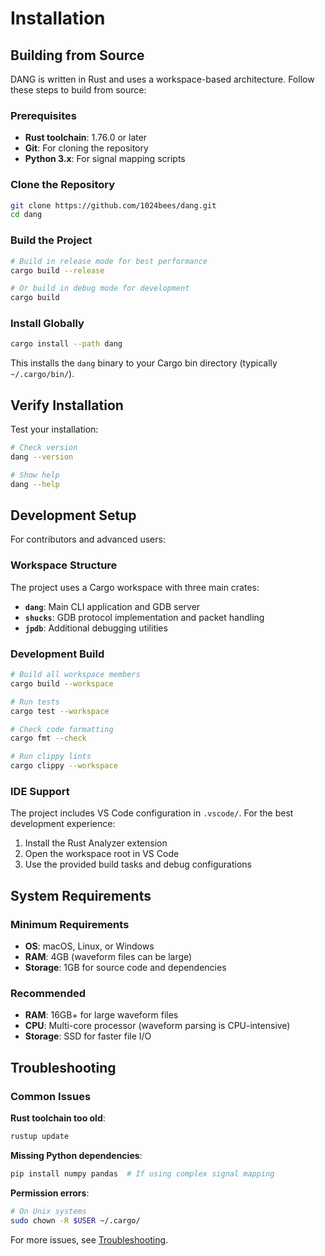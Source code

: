 # Installation

## Building from Source

DANG is written in Rust and uses a workspace-based architecture. Follow these steps to build from source:

### Prerequisites

- **Rust toolchain**: 1.76.0 or later
- **Git**: For cloning the repository
- **Python 3.x**: For signal mapping scripts

### Clone the Repository

```bash
git clone https://github.com/1024bees/dang.git
cd dang
```

### Build the Project

```bash
# Build in release mode for best performance
cargo build --release

# Or build in debug mode for development
cargo build
```

### Install Globally

```bash
cargo install --path dang
```

This installs the `dang` binary to your Cargo bin directory (typically `~/.cargo/bin/`).

## Verify Installation

Test your installation:

```bash
# Check version
dang --version

# Show help
dang --help
```

## Development Setup

For contributors and advanced users:

### Workspace Structure

The project uses a Cargo workspace with three main crates:

- **`dang`**: Main CLI application and GDB server
- **`shucks`**: GDB protocol implementation and packet handling
- **`jpdb`**: Additional debugging utilities

### Development Build

```bash
# Build all workspace members
cargo build --workspace

# Run tests
cargo test --workspace

# Check code formatting
cargo fmt --check

# Run clippy lints
cargo clippy --workspace
```

### IDE Support

The project includes VS Code configuration in `.vscode/`. For the best development experience:

1. Install the Rust Analyzer extension
2. Open the workspace root in VS Code
3. Use the provided build tasks and debug configurations

## System Requirements

### Minimum Requirements

- **OS**: macOS, Linux, or Windows
- **RAM**: 4GB (waveform files can be large)
- **Storage**: 1GB for source code and dependencies

### Recommended

- **RAM**: 16GB+ for large waveform files
- **CPU**: Multi-core processor (waveform parsing is CPU-intensive)
- **Storage**: SSD for faster file I/O

## Troubleshooting

### Common Issues

**Rust toolchain too old**:
```bash
rustup update
```

**Missing Python dependencies**:
```bash
pip install numpy pandas  # If using complex signal mapping
```

**Permission errors**:
```bash
# On Unix systems
sudo chown -R $USER ~/.cargo/
```

For more issues, see [Troubleshooting](./reference/troubleshooting.md).